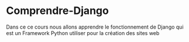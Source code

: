 # Comprendre-Django
Dans ce ce cours nous allons apprendre le fonctionnement de Django qui est un Framework Python utiliser pour la création des sites web
